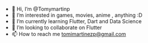 - 👋 Hi, I’m @Tomymartinp
- 👀 I’m interested in games, movies, anime , anything :D
- 🌱 I’m currently learning Flutter, Dart and Data Science
- 💞️ I’m looking to collaborate on Flutter 
- 📫 How to reach me tomimartinezp@gmail.com

<!---
Tomymartinp/Tomymartinp is a ✨ special ✨ repository because its `README.md` (this file) appears on your GitHub profile.
You can click the Preview link to take a look at your changes.
--->
